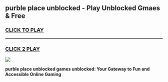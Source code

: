 
## purble place unblocked - Play Unblocked Gmaes & Free
<h3>
<a href="https://news.freeplayer.one?title=purble_place_unblocked&ref=23F">CLICK TO PLAY</a></h3>
<hr>

<h3>
<a href="https://news.freeplayer.one?title=purble_place_unblocked&ref=23F">CLICK 2 PLAY</a>
  
</h3>

<a href="https://news.freeplayer.one?title=purble_place_unblocked&ref=23F/"><img src="https://clearcache.store/games.png"></a>


**purble place unblocked games unblocked: Your Gateway to Fun and Accessible Online Gaming**
